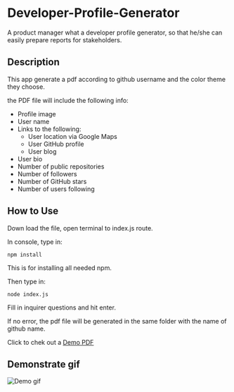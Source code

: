 # Developer-Profile-Generator

A product manager what a developer profile generator, so that he/she can easily prepare reports for stakeholders. 


## Description

This app generate a pdf according to github username and the color theme they choose.

the PDF file will include the following info:
* Profile image
* User name
* Links to the following:
  * User location via Google Maps
  * User GitHub profile
  * User blog
* User bio
* Number of public repositories
* Number of followers
* Number of GitHub stars
* Number of users following



## How to Use

Down load the file, open terminal to index.js route.

In console, type in:
```
npm install
```
This is for installing all needed npm. 

Then type in:

```
node index.js
```
Fill in inquirer questions and hit enter. 

If no error, the pdf file will be generated in the same folder with the name of github name.

Click to chek out a [Demo PDF](assets/AndyYuan-Oni.pdf)


## Demonstrate gif
![Demo gif](assets/demo.gif)



